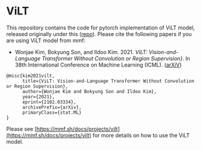 # ViLT

This repository contains the code for pytorch implementation of ViLT model, released originally under this ([repo](https://github.com/dandelin/ViLT)). Please cite the following papers if you are using ViLT model from mmf:

* Wonjae Kim, Bokyung Son, and Ildoo Kim. 2021. *ViLT: Vision-and-Language Transformer Without Convolution or Region Supervision}*. In 38th International Conference on Machine Learning (ICML). ([arXiV](https://arxiv.org/pdf/2102.03334))
```
@misc{kim2021vilt,
      title={ViLT: Vision-and-Language Transformer Without Convolution or Region Supervision},
      author={Wonjae Kim and Bokyung Son and Ildoo Kim},
      year={2021},
      eprint={2102.03334},
      archivePrefix={arXiv},
      primaryClass={stat.ML}
}
```

Please see [https://mmf.sh/docs/projects/vilt](https://mmf.sh/docs/projects/vilt) for more details on how to use the ViLT model.
